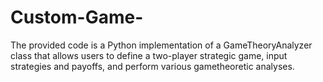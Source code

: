 # Custom-Game-
The provided code is a Python implementation of a GameTheoryAnalyzer class that allows users  to define a two-player strategic game, input strategies and payoffs, and perform various  gametheoretic analyses. 
